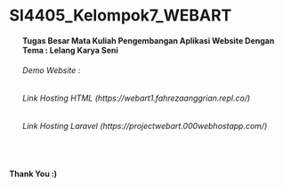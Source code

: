 # SI4405_Kelompok7_WEBART
<ul>
  <h4>Tugas Besar Mata Kuliah Pengembangan Aplikasi Website Dengan Tema : Lelang Karya Seni</h4>
</ul>
<ul>
  <h6>Demo Website :</h6>
  <h6>Link Hosting HTML (https://webart1.fahrezaanggrian.repl.co/)</h6>
  <h6>Link Hosting Laravel (https://projectwebart.000webhostapp.com/)</h6>
</ul>
<br>
<h4>Thank You :)</h4>
